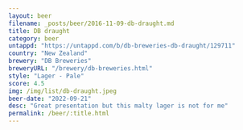 ```yaml
---
layout: beer
filename: _posts/beer/2016-11-09-db-draught.md
title: DB draught
category: beer
untappd: "https://untappd.com/b/db-breweries-db-draught/129711"
country: "New Zealand"
brewery: "DB Breweries"
breweryURL: "/brewery/db-breweries.html"
style: "Lager - Pale"
score: 4.5
img: /img/list/db-draught.jpeg
beer-date: "2022-09-21"
desc: "Great presentation but this malty lager is not for me"
permalink: /beer/:title.html
---
```

